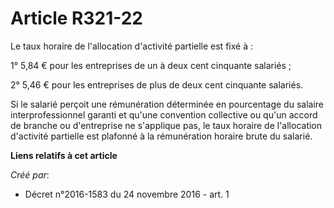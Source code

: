 # Article R321-22

Le taux horaire de l'allocation d'activité partielle est fixé à :

1° 5,84 € pour les entreprises de un à deux cent cinquante salariés ;

2° 5,46 € pour les entreprises de plus de deux cent cinquante salariés.

Si le salarié perçoit une rémunération déterminée en pourcentage du salaire interprofessionnel garanti et qu'une convention
collective ou qu'un accord de branche ou d'entreprise ne s'applique pas, le taux horaire de l'allocation d'activité partielle
est plafonné à la rémunération horaire brute du salarié.

**Liens relatifs à cet article**

_Créé par_:

  - Décret n°2016-1583 du 24 novembre 2016 - art. 1
